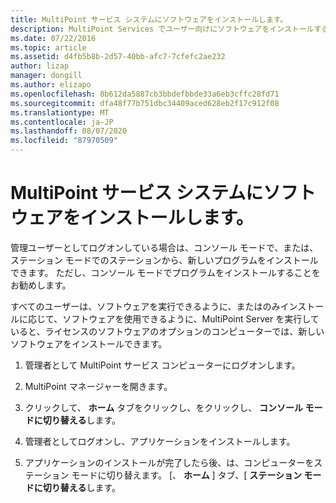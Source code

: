 ```yaml
---
title: MultiPoint サービス システムにソフトウェアをインストールします。
description: MultiPoint Services でユーザー向けにソフトウェアをインストールする方法について説明します。
ms.date: 07/22/2016
ms.topic: article
ms.assetid: d4fb5b8b-2d57-40bb-afc7-7cfefc2ae232
author: lizap
manager: dongill
ms.author: elizapo
ms.openlocfilehash: 8b612da5887cb3bbdefbbde33a6eb3cffc28fd71
ms.sourcegitcommit: dfa48f77b751dbc34409aced628eb2f17c912f08
ms.translationtype: MT
ms.contentlocale: ja-JP
ms.lasthandoff: 08/07/2020
ms.locfileid: "87970509"
---
```

# <a name="install-software-on-your-multipoint-services-system"></a>MultiPoint サービス システムにソフトウェアをインストールします。
管理ユーザーとしてログオンしている場合は、コンソール モードで、または、ステーション モードでのステーションから、新しいプログラムをインストールできます。 ただし、コンソール モードでプログラムをインストールすることをお勧めします。

すべてのユーザーは、ソフトウェアを実行できるように、またはのみインストールに応じて、ソフトウェアを使用できるように、MultiPoint Server を実行していると、ライセンスのソフトウェアのオプションのコンピューターでは、新しいソフトウェアをインストールできます。

1.  管理者として MultiPoint サービス コンピューターにログオンします。

2.  MultiPoint マネージャーを開きます。

3.  クリックして、 **ホーム** タブをクリックし、をクリックし、 **コンソール モードに切り替える**します。

4.  管理者としてログオンし、アプリケーションをインストールします。

5.  アプリケーションのインストールが完了したら後、は、コンピューターをステーション モードに切り替えます。 [、 **ホーム** ] タブ、[ **ステーション モードに切り替える**します。
